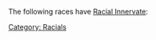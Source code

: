 The following races have [Racial
Innervate](Racial_Innervate "wikilink"):

[Category: Racials](Category:_Racials "wikilink")
